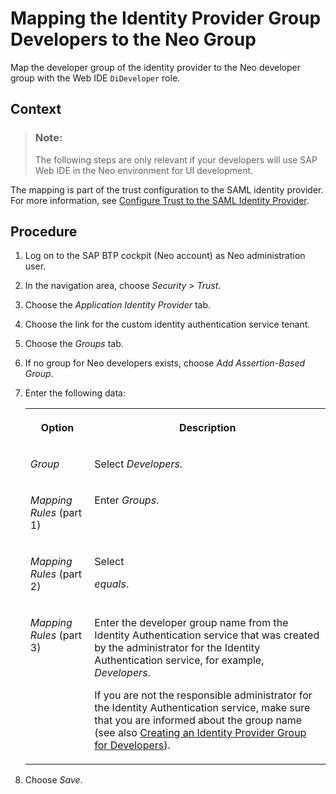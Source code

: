 <!-- loio1fd787382ccf472082b0be08a2790323 -->

# Mapping the Identity Provider Group Developers to the Neo Group

Map the developer group of the identity provider to the Neo developer group with the Web IDE `DiDeveloper` role.



<a name="loio1fd787382ccf472082b0be08a2790323__context_nfj_pmd_r2b"/>

## Context

> ### Note:  
> The following steps are only relevant if your developers will use SAP Web IDE in the Neo environment for UI development.

The mapping is part of the trust configuration to the SAML identity provider. For more information, see [Configure Trust to the SAML Identity Provider](https://help.sap.com/viewer/65de2977205c403bbc107264b8eccf4b/Cloud/en-US/dc618538d97610148155d97dcd123c24.html#loiob6cfc4bb4bff4ace90afc71b0962fcb5).



## Procedure

1.  Log on to the SAP BTP cockpit \(Neo account\) as Neo administration user.

2.  In the navigation area, choose *Security* \> *Trust*.

3.  Choose the *Application Identity Provider* tab.

4.  Choose the link for the custom identity authentication service tenant.

5.  Choose the *Groups* tab.

6.  If no group for Neo developers exists, choose *Add Assertion-Based Group*.

7.  Enter the following data:


    <table>
    <tr>
    <th valign="top">

    Option


    
    </th>
    <th valign="top">

    Description


    
    </th>
    </tr>
    <tr>
    <td valign="top">
    
    *Group*


    
    </td>
    <td valign="top">
    
    Select *Developers.*


    
    </td>
    </tr>
    <tr>
    <td valign="top">
    
    *Mapping Rules* \(part 1\)


    
    </td>
    <td valign="top">
    
    Enter *Groups*.


    
    </td>
    </tr>
    <tr>
    <td valign="top">
    
    *Mapping Rules* \(part 2\)


    
    </td>
    <td valign="top">
    
    Select

    *equals*.


    
    </td>
    </tr>
    <tr>
    <td valign="top">
    
    *Mapping Rules* \(part 3\)


    
    </td>
    <td valign="top">
    
    Enter the developer group name from the Identity Authentication service that was created by the administrator for the Identity Authentication service, for example, *Developers*.

    If you are not the responsible administrator for the Identity Authentication service, make sure that you are informed about the group name \(see also [Creating an Identity Provider Group for Developers](creating-an-identity-provider-group-for-developers-2f72082.md)\).


    
    </td>
    </tr>
    </table>
    
8.  Choose *Save*.


